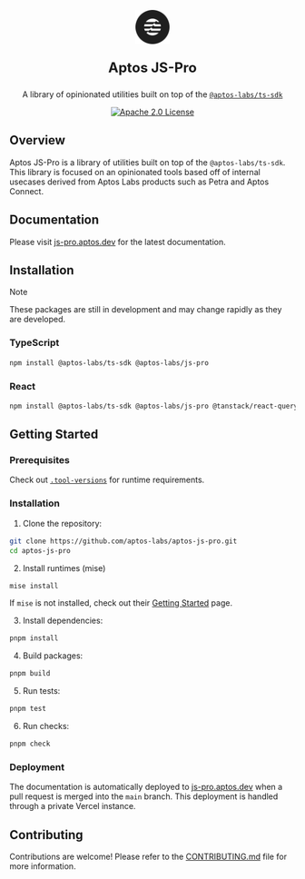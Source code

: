 <p align="center">
  <a href="https://js-pro.aptos.dev">
    <img alt="Aptos Logo" src="./aptos_logo.svg" width="auto" height="60">
  </a>
</p>

<p align="center" style="font-size: 24px; font-weight: bold;">
<b>
Aptos JS-Pro
</b>
</p>
<p align="center">
  A library of opinionated utilities built on top of the <a href="https://github.com/aptos-labs/aptos-ts-sdk"><code>@aptos-labs/ts-sdk</code></a>
</p>

<div align="center">
   <a href="https://github.com/aptos-labs/aptos-js-pro/blob/main/LICENSE">
      <img src="https://img.shields.io/badge/License-Apache_2.0-blue.svg" alt="Apache 2.0 License">
   </a>
</div>

## Overview

Aptos JS-Pro is a library of utilities built on top of the `@aptos-labs/ts-sdk`. This library is focused on an opinionated tools based off of internal usecases derived from Aptos Labs products such as Petra and Aptos Connect.

## Documentation

Please visit [js-pro.aptos.dev](https://js-pro.aptos.dev) for the latest documentation.

## Installation

> [!NOTE]
> These packages are still in development and may change rapidly as they are developed.

### TypeScript

```bash
npm install @aptos-labs/ts-sdk @aptos-labs/js-pro
```

### React

```bash
npm install @aptos-labs/ts-sdk @aptos-labs/js-pro @tanstack/react-query @aptos-labs/react
```

## Getting Started

### Prerequisites

Check out [`.tool-versions`](.tool-versions) for runtime requirements.

### Installation

1. Clone the repository:

```bash
git clone https://github.com/aptos-labs/aptos-js-pro.git
cd aptos-js-pro
```

2. Install runtimes (mise)

```bash
mise install
```

If `mise` is not installed, check out their [Getting Started](https://mise.jdx.dev/getting-started.html) page.

3. Install dependencies:

```bash
pnpm install
```

4. Build packages:

```bash
pnpm build
```

5. Run tests:

```bash
pnpm test
```

6. Run checks:

```bash
pnpm check
```

### Deployment

The documentation is automatically deployed to [js-pro.aptos.dev](https://js-pro.aptos.dev) when a pull request is merged into the `main` branch. This deployment is handled through a private Vercel instance.

## Contributing

Contributions are welcome! Please refer to the [CONTRIBUTING.md](./CONTRIBUTING.md) file for more information.
